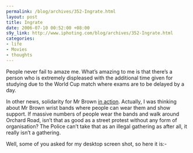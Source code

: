 ```yaml
--- 
permalink: /blog/archives/352-Ingrate.html
layout: post
title: Ingrate
date: 2006-07-10 00:52:00 +08:00
s9y_link: http://www.iphoting.com/blog/archives/352-Ingrate.html
categories: 
- life
- Movies
- thoughts
---
```

People never fail to amaze me. What&#8217;s amazing to me is that <!--<a href="http://thelittlebigboy.blogspot.com/2006/07/fark.html">this person</a>--> there&#8217;s a person who is extremely displeased with the additional time given for studying due to the World Cup match where exams are to be delayed by a day.

In other news, solidarity for Mr Brown <a href="http://sg.news.yahoo.com/060709/1/41zin.html">in action</a>. Actually, I was thinking about Mr Brown wrist bands where people can wear them and show support. If massive numbers of people wear the bands and walk around Orchard Road, isn&#8217;t that as good as a street protest without any form of organisation? The Police can&#8217;t take that as an illegal gathering as after all, it really isn&#8217;t a gathering.

Well, some of you asked for my desktop screen shot, so here it is:-
<a href='http://static-s3.iphoting.com/blog/uploads/Computers/Desktop2.jpg'><img src='http://static-s3.iphoting.com/blog/uploads/Computers/Desktop2.jpg' alt='' /></a>
